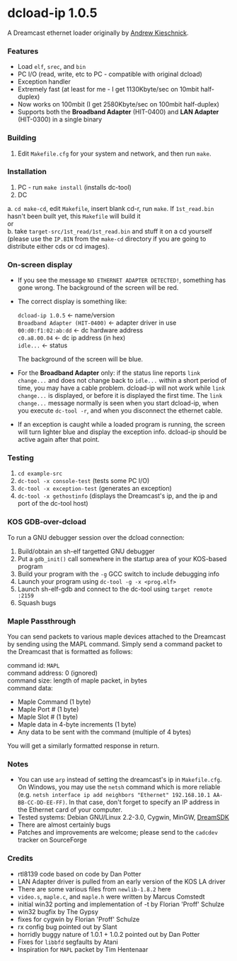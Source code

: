 
# dcload-ip 1.0.5

A Dreamcast ethernet loader originally by [Andrew Kieschnick](http://napalm-x.thegypsy.com/andrewk/dc/).

### Features

* Load  `elf`, `srec`, and `bin`
* PC I/O (read, write, etc to PC - compatible with original dcload)
* Exception handler
* Extremely fast (at least for me - I get 1130Kbyte/sec on 10mbit half-duplex)
* Now works on 100mbit (I get 2580Kbyte/sec on 100mbit half-duplex)
* Supports both the **Broadband Adapter** (HIT-0400) and **LAN Adapter** (HIT-0300)
  in a single binary

### Building

1. Edit `Makefile.cfg` for your system and network, and then run `make`.

### Installation

1. PC - run `make install` (installs dc-tool)
2. DC

 a. `cd make-cd`, edit `Makefile`, insert blank cd-r, run `make`. If
   `1st_read.bin` hasn't been built yet, this `Makefile` will build it  
 or  
 b. take `target-src/1st_read/1st_read.bin` and stuff it on a cd yourself
      (please use the `IP.BIN` from the `make-cd` directory if you are going
       to distribute either cds or cd images).
  
### On-screen display

* If you see the message `NO ETHERNET ADAPTER DETECTED!`, something has
  gone wrong. The background of the screen will be red.

* The correct display is something like:

  `dcload-ip 1.0.5`  <- name/version  
  `Broadband Adapter (HIT-0400)`  <- adapter driver in use  
  `00:d0:f1:02:ab:dd`  <- dc hardware address  
  `c0.a8.00.04`  <- dc ip address (in hex)  
  `idle...`  <- status  

  The background of the screen will be blue.

* For the **Broadband Adapter** only: if the status line reports `link
  change...` and does not change back to `idle...` within a short period
  of time, you may have a cable problem. dcload-ip will not work while
  `link change...` is displayed, or before it is displayed the first time.
  The `link change...` message normally is seen when you start dcload-ip,
  when you execute `dc-tool -r`, and when you disconnect the ethernet cable.

* If an exception is caught while a loaded program is running, the screen
  will turn lighter blue and display the exception info. dcload-ip should be
  active again after that point.

### Testing

1. `cd example-src`
2. `dc-tool -x console-test` (tests some PC I/O)
3. `dc-tool -x exception-test` (generates an exception)
4. `dc-tool -x gethostinfo` (displays the Dreamcast's ip, and the ip and port of
   the dc-tool host)

### KOS GDB-over-dcload

To run a GNU debugger session over the dcload connection:

1. Build/obtain an sh-elf targetted GNU debugger
2. Put a `gdb_init()` call somewhere in the startup area of your
   KOS-based program
3. Build your program with the `-g` GCC switch to include debugging info
4. Launch your program using `dc-tool -g -x <prog.elf>`
5. Launch sh-elf-gdb and connect to the dc-tool using `target remote :2159`
6. Squash bugs

### Maple Passthrough

You can send packets to various maple devices attached to the Dreamcast by
sending using the MAPL command. Simply send a command packet to the Dreamcast
that is formatted as follows:

command id: `MAPL`  
command address: 0 (ignored)  
command size: length of maple packet, in bytes  
command data:

- Maple Command (1 byte)  
- Maple Port # (1 byte)  
- Maple Slot # (1 byte)  
- Maple data in 4-byte increments (1 byte)  
- Any data to be sent with the command (multiple of 4 bytes)  

You will get a similarly formatted response in return.

### Notes

* You can use `arp` instead of setting the dreamcast's ip in `Makefile.cfg`. On Windows, you may use the `netsh` command which is more reliable (e.g. `netsh interface ip add neighbors "Ethernet" 192.168.10.1 AA-BB-CC-DD-EE-FF)`. In that case, don't forget to specify an IP address in the Ethernet card of your computer.
* Tested systems: Debian GNU/Linux 2.2-3.0, Cygwin, MinGW, [DreamSDK](https://www.dreamsdk.org)
* There are almost certainly bugs
* Patches and improvements are welcome; please send to the `cadcdev` tracker
  on SourceForge

### Credits
* rtl8139 code based on code by Dan Potter
* LAN Adapter driver is pulled from an early version of the KOS LA driver
* There are some various files from `newlib-1.8.2` here
* `video.s`, `maple.c`, and `maple.h` were written by Marcus Comstedt
* initial win32 porting and implementation of -t by Florian 'Proff' Schulze
* win32 bugfix by The Gypsy
* fixes for cygwin by Florian 'Proff' Schulze
* rx config bug pointed out by Slant
* horridly buggy nature of 1.0.1 + 1.0.2 pointed out by Dan Potter
* Fixes for `libbfd` segfaults by Atani
* Inspiration for `MAPL` packet by Tim Hentenaar

